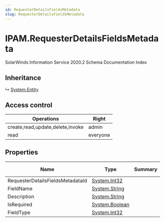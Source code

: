 ```yaml
---
id: RequesterDetailsFieldsMetadata
slug: RequesterDetailsFieldsMetadata
---
```


# IPAM.RequesterDetailsFieldsMetadata

SolarWinds Information Service 2020.2 Schema Documentation Index

## Inheritance

↳ [System.Entity](./../System/Entity)

## Access control

| Operations | Right |
| ------ | ------ |
| create,read,update,delete,invoke | admin |
| read | everyone |

## Properties

| Name | Type | Summary | Access Control |
| ------ | ------ | ------ | ------ |
| RequesterDetailsFieldsMetadataId | [System.Int32](https://docs.microsoft.com/en-us/dotnet/api/system.int32) |  | everyone |
| FieldName | [System.String](https://docs.microsoft.com/en-us/dotnet/api/system.string) |  | everyone |
| Description | [System.String](https://docs.microsoft.com/en-us/dotnet/api/system.string) |  | everyone |
| IsRequired | [System.Boolean](https://docs.microsoft.com/en-us/dotnet/api/system.boolean) |  | everyone |
| FieldType | [System.Int32](https://docs.microsoft.com/en-us/dotnet/api/system.int32) |  | everyone |

